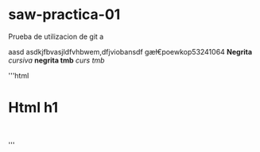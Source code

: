 # saw-practica-01
Prueba de utilizacion de git
a

aasd
asdkjfbvasjldfvhbwem,dfjviobansdf gæł€poewkop53241064
__Negrita__
*cursiva*
**negrita tmb**
_curs tmb_

'''html
<h1>Html h1 </h1></br>

'''
